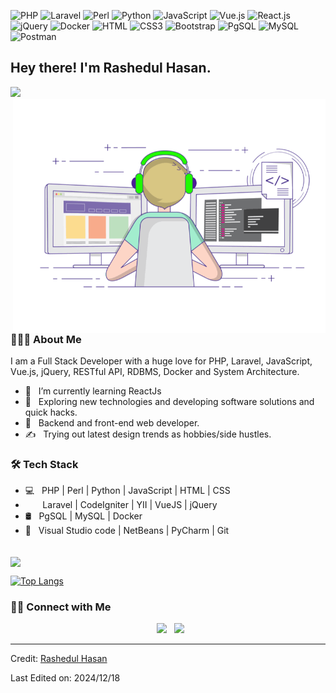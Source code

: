 
![PHP](https://img.shields.io/badge/PHP-777BB4?style=flat-square&logo=php&logoColor=white)
![Laravel](https://img.shields.io/badge/Laravel-FF2D20?style=flat-square&logo=laravel&logoColor=white)
![Perl](https://img.shields.io/badge/PERL-777BB4?style=flat-square&logo=perl&logoColor=white)
![Python](https://img.shields.io/badge/Python-777BB4?style=flat-square&logo=python&logoColor=white)
![JavaScript](https://img.shields.io/badge/JavaScript-F7DF1E?style=flat-square&logo=javascript&logoColor=black)
![Vue.js](https://img.shields.io/badge/Vue.js-35495E?style=flat-square&logo=vue.js&logoColor=4FC08D)
![React.js](https://img.shields.io/badge/React.js-0081CB?style=flat-square&logo=react&logoColor=61DAFB)
![jQuery](https://img.shields.io/badge/jQuery-0769AD?style=flat-square&logo=jquery&logoColor=white)
![Docker](https://img.shields.io/badge/Docker-0CC1F3?style=flat-square&logo=docker&logoColor=white)
![HTML](https://img.shields.io/badge/HTML5-E34F26?style=flat-square&logo=html5&logoColor=white)
![CSS3](https://img.shields.io/badge/CSS3-1572B6?style=flat-square&logo=css3&logoColor=white)
![Bootstrap](https://img.shields.io/badge/Bootstrap-563D7C?style=flat-square&logo=bootstrap&logoColor=white)
![PgSQL](https://img.shields.io/badge/PgSQL-005C84?style=flat-square&logo=pgsql&logoColor=white)
![MySQL](https://img.shields.io/badge/MySQL-005C84?style=flat-square&logo=mysql&logoColor=white)
![Postman](https://img.shields.io/badge/-Postman-FF6C37?style=flat&logo=postman&logoColor=white)
    
<h2> Hey there! I'm Rashedul Hasan. </h2><img src="https://github.com/souvikguria98/souvikguria98/blob/master/Hi.gif" width="25"></h2>
<img align="right" alt="GIF" src="https://raw.githubusercontent.com/devSouvik/devSouvik/master/gif3.gif" width="500"/>

<h3> 👨🏻‍💻 About Me </h3>

I am a Full Stack Developer with a huge love for PHP, Laravel, JavaScript, Vue.js, jQuery, RESTful API, RDBMS, Docker and System Architecture. 

- 🔭 &nbsp; I’m currently learning ReactJs
- 🤔 &nbsp; Exploring new technologies and developing software solutions and quick hacks.
- 💼 &nbsp; Backend and front-end web developer.
- ✍️ &nbsp; Trying out latest design trends as hobbies/side hustles.

<h3>🛠 Tech Stack</h3>

- 💻 &nbsp; PHP | Perl | Python | JavaScript | HTML | CSS
-  &nbsp;&nbsp;&nbsp;&nbsp;&nbsp;&nbsp; Laravel | CodeIgniter | YII | VueJS | jQuery 
- 🛢 &nbsp; PgSQL | MySQL | Docker
- 🔧 &nbsp; Visual Studio code | NetBeans | PyCharm | Git

<br>

<img align="center" src="https://github-readme-stats.vercel.app/api?username=RashedulHasan1994&include_all_commits=true&count_private=true&show_icons=true&line_height=20&title_color=7A7ADB&icon_color=2234AE&text_color=D3D3D3&bg_color=0,000000,130F40%22%20alt=%22Nadimul%27s%20Github%20Stats">

</br>


[![Top Langs](https://github-readme-stats.vercel.app/api/top-langs/?username=RashedulHasan1994&layout=compact&text_color=daf7dc&bg_color=151515)](https://github.com/devSouvik/github-readme-stats)

<h3> 🤝🏻 Connect with Me </h3>

<p align="center">
&nbsp; <a href="https://www.linkedin.com/in/rashedul-hasan-881a65169/" target="_blank" rel="noopener noreferrer"><img src="https://img.icons8.com/plasticine/100/000000/linkedin.png" width="50" /></a>
&nbsp; <a href="rhklikhon@gmail.com" target="_blank" rel="noopener noreferrer"><img src="https://img.icons8.com/plasticine/100/000000/gmail.png"  width="50" /></a>
</p>


----
Credit: [Rashedul Hasan](https://github.com/RashedulHasan1994)

Last Edited on: 2024/12/18
